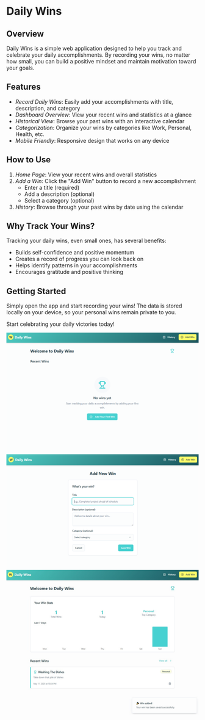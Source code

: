 # Daily Wins

## Overview

Daily Wins is a simple web application designed to help you track and celebrate your daily accomplishments. By recording your wins, no matter how small, you can build a positive mindset and maintain motivation toward your goals.

## Features

- *Record Daily Wins*: Easily add your accomplishments with title, description, and category
- *Dashboard Overview*: View your recent wins and statistics at a glance
- *Historical View*: Browse your past wins with an interactive calendar
- *Categorization*: Organize your wins by categories like Work, Personal, Health, etc.
- *Mobile Friendly*: Responsive design that works on any device

## How to Use

1. *Home Page*: View your recent wins and overall statistics
2. *Add a Win*: Click the "Add Win" button to record a new accomplishment
   - Enter a title (required)
   - Add a description (optional)
   - Select a category (optional)
3. *History*: Browse through your past wins by date using the calendar

## Why Track Your Wins?

Tracking your daily wins, even small ones, has several benefits:
- Builds self-confidence and positive momentum
- Creates a record of progress you can look back on
- Helps identify patterns in your accomplishments
- Encourages gratitude and positive thinking

## Getting Started

Simply open the app and start recording your wins! The data is stored locally on your device, so your personal wins remain private to you.

Start celebrating your daily victories today!

![First Image](1.png)
![Second Image](2.png)
![Third Image](3.jpg)

